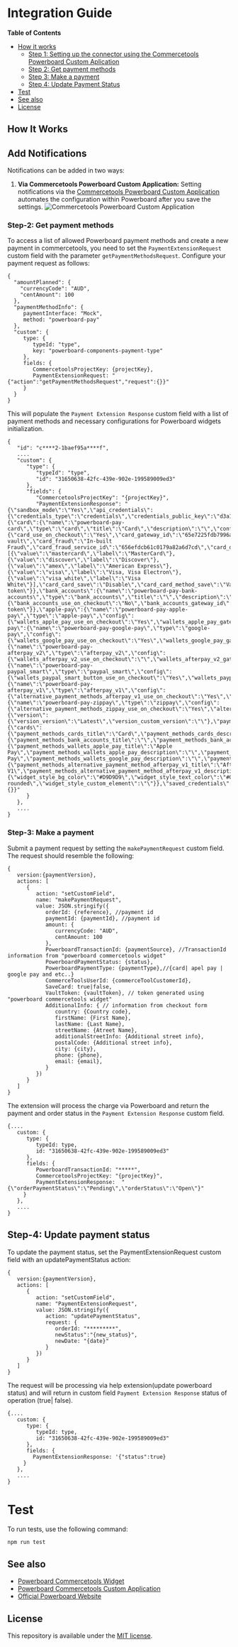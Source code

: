 # Integration Guide

**Table of Contents**

 - [How it works](#how-it-works)
    - [Step 1: Setting up the connector using the Commercetools Powerboard Custom Aplication](#step-1-configuration-connector)
    - [Step 2: Get payment methods](#step-2-get-payment-methods)
    - [Step 3: Make a payment](#step-3-make-a-payment)
    - [Step 4: Update Payment Status](#step-4-update-payment-status)
  - [Test](#test)
  - [See also](#see-also)
  - [License](#license)
<!-- END doctoc generated TOC please keep comment here to allow auto update -->

## How It Works

## Add Notifications
Notifications can be added in two ways:
1. **Via Commercetools Powerboard Custom Application:**
   Setting notifications via the [Commercetools Powerboard Custom Application](https://github.com/CommBank-PowerBoard/powerboard-e-commerce-commercetools-app) automates the configuration within Powerboard after you save the settings.
   ![Commercetools Powerboard Custom Application](custom-aplication-img.png)


### Step-2: Get payment methods
To access a list of allowed Powerboard payment methods and create a new payment in commercetools, you need to set the `PaymentExtensionRequest` custom field with the parameter `getPaymentMethodsRequest`. Configure your payment request as follows:

```
{
  "amountPlanned": {
    "currencyCode": "AUD",
    "centAmount": 100
  },
  "paymentMethodInfo": {
     paymentInterface: "Mock",
     method: "powerboard-pay"
  },
  "custom": {
     type: {
        typeId: "type",
        key: "powerboard-components-payment-type"
     },
     fields: {
        CommercetoolsProjectKey: {projectKey},
        PaymentExtensionRequest: "{"action":"getPaymentMethodsRequest","request":{}}"
     }
  }
}
```
This will populate the `Payment Extension Response` custom field with a list of payment methods and necessary configurations for Powerboard widgets initialization.

```
{
   "id": "c****2-1baef95a****f",
   ....
   "custom": {
      "type": {
         "typeId": "type",
         "id": "31650638-42fc-439e-902e-199589009ed3"
      },
      "fields": {
         "CommercetoolsProjectKey": "{projectKey}",
         "PaymentExtensionResponse": "{\"sandbox_mode\":\"Yes\",\"api_credentials\":{\"credentials_type\":\"credentials\",\"credentials_public_key\":\"d3a148dbbb7b8342d6f62e8fc39c230a297d4a94\",\"credentials_widget_access_key\":\"\"},\"payment_methods\":{\"card\":{\"name\":\"powerboard-pay-card\",\"type\":\"card\",\"title\":\"Card\",\"description\":\"\",\"config\":{\"card_use_on_checkout\":\"Yes\",\"card_gateway_id\":\"65e7225fdb7996a960d387f3\",\"card_3ds\":\"Disable\",\"card_3ds_service_id\":\"661005420fbeec4e6a9de3f1\",\"card_3ds_flow\":\"With vault\",\"card_fraud\":\"In-built Fraud\",\"card_fraud_service_id\":\"656efdcb61c0179a82a6d7cd\",\"card_direct_charge\":\"Enable\",\"card_supported_card_schemes\":[{\"value\":\"mastercard\",\"label\":\"MasterCard\"},{\"value\":\"discover\",\"label\":\"Discover\"},{\"value\":\"amex\",\"label\":\"American Express\"},{\"value\":\"visa\",\"label\":\"Visa, Visa Electron\"},{\"value\":\"visa_white\",\"label\":\"Visa White\"}],\"card_card_save\":\"Disable\",\"card_card_method_save\":\"Vault token\"}},\"bank_accounts\":{\"name\":\"powerboard-pay-bank-accounts\",\"type\":\"bank_accounts\",\"title\":\"\",\"description\":\"\",\"config\":{\"bank_accounts_use_on_checkout\":\"No\",\"bank_accounts_gateway_id\":\"\",\"bank_accounts_bank_account_save\":\"Disable\",\"bank_accounts_bank_method_save\":\"Vault token\"}},\"apple-pay\":{\"name\":\"powerboard-pay-apple-pay\",\"type\":\"apple-pay\",\"config\":{\"wallets_apple_pay_use_on_checkout\":\"Yes\",\"wallets_apple_pay_gateway_id\":\"662bc1453c27374a7ad8ee47\",\"wallets_apple_pay_fraud\":\"Disable\",\"wallets_apple_pay_fraud_service_id\":\"656efdcb61c0179a82a6d7cd\",\"wallets_apple_pay_direct_charge\":\"Disable\"}},\"google-pay\":{\"name\":\"powerboard-pay-google-pay\",\"type\":\"google-pay\",\"config\":{\"wallets_google_pay_use_on_checkout\":\"Yes\",\"wallets_google_pay_gateway_id\":\"63da308a33020e1cd630371f\",\"wallets_google_pay_fraud\":\"Disable\",\"wallets_google_pay_fraud_service_id\":\"656efdcb61c0179a82a6d7cd\",\"wallets_google_pay_direct_charge\":\"Enable\"}},\"afterpay_v2\":{\"name\":\"powerboard-pay-afterpay_v2\",\"type\":\"afterpay_v2\",\"config\":{\"wallets_afterpay_v2_use_on_checkout\":\"\",\"wallets_afterpay_v2_gateway_id\":\"\",\"wallets_afterpay_v2_fraud\":\"Disable\",\"wallets_afterpay_v2_direct_charge\":\"Disable\",\"wallets_afterpay_v2_fraud_service_id\":\"\"}},\"paypal_smart\":{\"name\":\"powerboard-pay-paypal_smart\",\"type\":\"paypal_smart\",\"config\":{\"wallets_paypal_smart_button_use_on_checkout\":\"Yes\",\"wallets_paypal_smart_button_gateway_id\":\"660eafbb701c5aecfa6985b5\",\"wallets_paypal_smart_button_fraud\":\"Disable\",\"wallets_paypal_smart_button_fraud_service_id\":\"656efdcb61c0179a82a6d7cd\",\"wallets_paypal_smart_button_direct_charge\":\"Disable\",\"wallets_paypal_smart_button_pay_later\":\"Disable\"}},\"afterpay_v1\":{\"name\":\"powerboard-pay-afterpay_v1\",\"type\":\"afterpay_v1\",\"config\":{\"alternative_payment_methods_afterpay_v1_use_on_checkout\":\"Yes\",\"alternative_payment_methods_afterpay_v1_gateway_id\":\"63ea4620a412be2c507ce257\",\"alternative_payment_methods_afterpay_v1_fraud\":\"Disable\",\"alternative_payment_methods_afterpay_v1_fraud_service_id\":\"656efdcb61c0179a82a6d7cd\",\"alternative_payment_methods_afterpay_v1_direct_charge\":\"Enable\"}},\"zippay\":{\"name\":\"powerboard-pay-zippay\",\"type\":\"zippay\",\"config\":{\"alternative_payment_methods_zippay_use_on_checkout\":\"Yes\",\"alternative_payment_methods_zippay_gateway_id\":\"63ea4c89a412be2c507ce341\",\"alternative_payment_methods_zippay_fraud\":\"Disable\",\"alternative_payment_methods_zippay_direct_charge\":\"Enable\",\"alternative_payment_methods_zippay_fraud_service_id\":\"656efdcb61c0179a82a6d7cd\"}}},\"widget_configuration\":{\"version\":{\"version_version\":\"Latest\",\"version_custom_version\":\"\"},\"payment_methods\":{\"cards\":{\"payment_methods_cards_title\":\"Card\",\"payment_methods_cards_description\":\"\"},\"bank_accounts\":{\"payment_methods_bank_accounts_title\":\"\",\"payment_methods_bank_accounts_description\":\"\"},\"wallets\":{\"payment_methods_wallets_apple_pay_title\":\"Apple Pay\",\"payment_methods_wallets_apple_pay_description\":\"\",\"payment_methods_wallets_google_pay_title\":\"Google Pay\",\"payment_methods_wallets_google_pay_description\":\"\",\"payment_methods_wallets_afterpay_v2_title\":\"\",\"payment_methods_wallets_afterpay_v2_description\":\"\",\"payment_methods_wallets_paypal_title\":\"Paypal\",\"payment_methods_wallets_paypal_description\":\"\"},\"alternative_payment_methods\":{\"payment_methods_alternative_payment_method_afterpay_v1_title\":\"Afterpay V1\",\"payment_methods_alternative_payment_method_afterpay_v1_description\":\"\",\"payment_methods_alternative_payment_method_zip_title\":\"Zip\",\"payment_methods_alternative_payment_method_zip_description\":\"\"}},\"widget_style\":{\"widget_style_bg_color\":\"#D9D9D9\",\"widget_style_text_color\":\"#000000\",\"widget_style_border_color\":\"#000000\",\"widget_style_error_color\":\"#51B97C\",\"widget_style_success_color\":\"#51B97C\",\"widget_style_font_size\":\"14px\",\"widget_style_font_family\":\"ui-rounded\",\"widget_style_custom_element\":\"\"}},\"saved_credentials\":{}}"
      }
   },
   ....
}
```



### Step-3: Make a payment

Submit a payment request by setting the `makePaymentRequest` custom field. The request should resemble the following:

```
{
   version:{paymentVersion},
   actions: [
      {
         action: "setCustomField",
         name: "makePaymentRequest",
         value: JSON.stringify({
            orderId: {reference}, //payment id
            paymentId: {paymentId}, //payment id
            amount: {
               currencyCode: "AUD",
               centAmount: 100
            },
            PowerboardTransactionId: {paymentSource}, //TransactionId information from "powerboard commercetools widget"
            PowerboardPaymentStatus: {status},
            PowerboardPaymentType: {paymentType},//{card| apel pay | google pay and etc..}
            CommerceToolsUserId: {commerceToolCustomerId},
            SaveCard: true|false,
            VaultToken: {vaultToken}, // token generated using "powerboard commercetools widget"
            AdditionalInfo: { // information from checkout form
               country: {Country code},
               firstName: {First Name},
               lastName: {Last Name},
               streetName: {Atreet Name},
               additionalStreetInfo: {Additional street info},
               postalCode: {Additional street info},
               city: {city},
               phone: {phone},
               email: {email},
            }
         })
      }
   ]
}
```
The extension will process the charge via Powerboard and return the payment and order status in the  `Payment Extension Response`  custom field.
```
{....
   custom: {
      type: {
         typeId: type,
         id: "31650638-42fc-439e-902e-199589009ed3"
      },
      fields: {
         PowerboardTransactionId: "*****",
         CommercetoolsProjectKey: "{projectKey}",
         PaymentExtensionResponse:  "{\"orderPaymentStatus\":\"Pending\",\"orderStatus\":\"Open\"}"
     }
   },
   ....
}
```

## Step-4: Update payment status


To update the payment status, set the PaymentExtensionRequest custom field with an updatePaymentStatus action:
```
{
   version:{paymentVersion},
   actions: [
      {
         action: "setCustomField",
         name: "PaymentExtensionRequest",
         value: JSON.stringify({
            action: "updatePaymentStatus", 
            request: {
               orderId: "*********",
               newStatus":"{new_status}",
               newDate: "{date}"
            }
         })
      }
   ]
}
```
The request will be processing via help extension(update powerboard status) and  will return in custom field `Payment Extension Response` status of operation (true| false).
```
{....
   custom: {
      type: {
         typeId: type,
         id: "31650638-42fc-439e-902e-199589009ed3"
      },
      fields: {
        PaymentExtensionResponse: '{"status":true}
     }
   },
   ....
}
```

# Test

To run tests, use the following command:

```
npm run test
```

## See also
- [Powerboard Commercetools Widget](https://github.com/CommBank-PowerBoard/powerboard-e-commerce-commercetools-npm)
- [Powerboard Commercetools Custom Application](https://github.com/CommBank-PowerBoard/powerboard-e-commerce-commercetools-app)
- [Official Powerboard Website](https://www.commbank.com.au/)

## License

This repository is available under the [MIT license](LICENSE).
